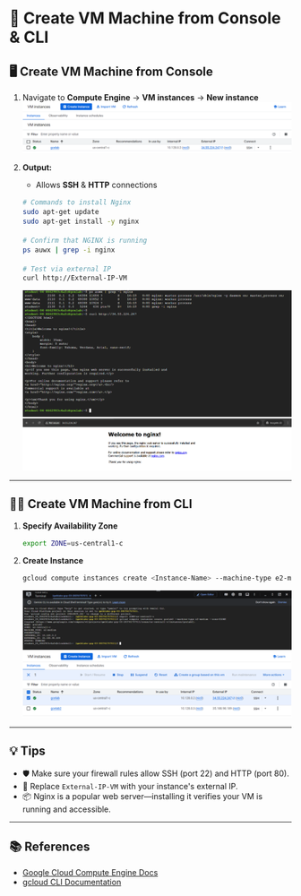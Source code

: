 # 🚀 Create VM Machine from Console & CLI

## 🖥️ Create VM Machine from Console

1. Navigate to **Compute Engine** → **VM instances** → **New instance**  
   ![VM Architecture](./assets/VM.png)

2. **Output:**  
   - Allows **SSH** & **HTTP** connections  
   ```bash
   # Commands to install Nginx
   sudo apt-get update
   sudo apt-get install -y nginx

   # Confirm that NGINX is running 
   ps auwx | grep -i nginx

   # Test via external IP
   curl http://External-IP-VM
   ```
   ![Install Nginx](./assets/install-Nginx.png)
   ![Nginx Output](./assets/Output-Nginx.png)

---

## 🧑‍💻 Create VM Machine from CLI

1. **Specify Availability Zone**
   ```bash
   export ZONE=us-central1-c
   ```

2. **Create Instance**
   ```bash
   gcloud compute instances create <Instance-Name> --machine-type e2-medium --zone=$ZONE
   ```
   ![gcloud VM](./assets/VM-gcloud.png)
   ![2 VM Instances](./assets/2-VM.png)

---

## 💡 Tips

- 🛡️ Make sure your firewall rules allow SSH (port 22) and HTTP (port 80).
- 📝 Replace `External-IP-VM` with your instance's external IP.
- 📦 Nginx is a popular web server—installing it verifies your VM is running and accessible.

---

## 📚 References

- [Google Cloud Compute Engine Docs](https://cloud.google.com/compute/docs/instances)
- [gcloud CLI Documentation](https://cloud.google.com/sdk/gcloud)

